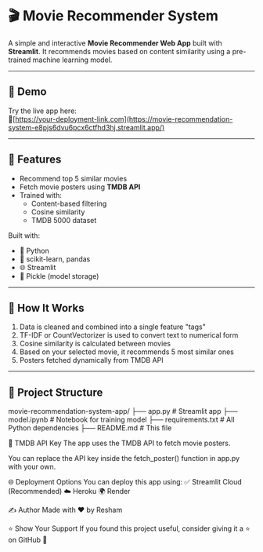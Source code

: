 # 🎬 Movie Recommender System

A simple and interactive **Movie Recommender Web App** built with **Streamlit**. It recommends movies based on content similarity using a pre-trained machine learning model.

---

## 🚀 Demo

Try the live app here:  
🔗[https://your-deployment-link.com](https://movie-recommendation-system-e8pjs6dvu6pcx6ctfhd3hj.streamlit.app/)

---

## 📌 Features

- Recommend top 5 similar movies
- Fetch movie posters using **TMDB API**
- Trained with:
  - Content-based filtering
  - Cosine similarity
  - TMDB 5000 dataset

Built with:
- 🐍 Python
- 🧠 scikit-learn, pandas
- 🌐 Streamlit
- 🧵 Pickle (model storage)

---

## 🧠 How It Works

1. Data is cleaned and combined into a single feature "tags"
2. TF-IDF or CountVectorizer is used to convert text to numerical form
3. Cosine similarity is calculated between movies
4. Based on your selected movie, it recommends 5 most similar ones
5. Posters fetched dynamically from TMDB API

---

## 📁 Project Structure
movie-recommendation-system-app/
├── app.py # Streamlit app
├── model.ipynb # Notebook for training model
├── requirements.txt # All Python dependencies
├── README.md # This file


🔐 TMDB API Key
The app uses the TMDB API to fetch movie posters.

You can replace the API key inside the fetch_poster() function in app.py with your own.

🌐 Deployment Options
You can deploy this app using:
✅ Streamlit Cloud (Recommended)
☁️ Heroku
🌍 Render

✍️ Author
Made with ❤️ by Resham

⭐️ Show Your Support
If you found this project useful, consider giving it a ⭐️ on GitHub 🙌


